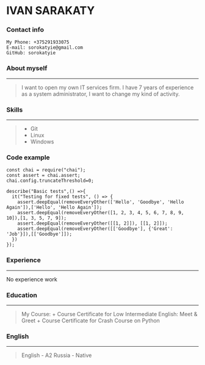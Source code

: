 #  IVAN SARAKATY

### Contact info

    My Phone: +375291933075
    E-mail: sorokatyie@gmail.com
    GitHub: sorokatyie

### About myself
***
>I want to open my own IT services firm. I have 7 years of experience as a system administrator, I want to change my kind of activity.

### Skills
***
>* Git
>* Linux
>* Windows

### Code example
```
const chai = require("chai");
const assert = chai.assert;
chai.config.truncateThreshold=0;

describe("Basic tests",() =>{
  it("Testing for fixed tests", () => {
    assert.deepEqual(removeEveryOther(['Hello', 'Goodbye', 'Hello Again']),['Hello', 'Hello Again']);
    assert.deepEqual(removeEveryOther([1, 2, 3, 4, 5, 6, 7, 8, 9, 10]),[1, 3, 5, 7, 9]);
    assert.deepEqual(removeEveryOther([[1, 2]]), [[1, 2]]);
    assert.deepEqual(removeEveryOther([['Goodbye'], {'Great': 'Job'}]),[['Goodbye']]);
  })
});
```
### Experience
***
No experience work

### Education
***
>My Course: 
    + Course Certificate for Low Intermediate English: Meet & Greet
    + Course Certificate for Crash Course on Python

### English
***
>English - A2
>Russia - Native


